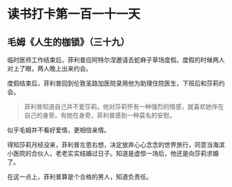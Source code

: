 读书打卡第一百一十一天
===

毛姆《人生的枷锁》（三十九）
---

临时医师工作结束后，菲利普应阿特尔涅邀请去蛇麻子草场度假。度假的时候两人对上了眼，两人晚上出来约会。

度假结束后，菲利普回到伦敦圣路加医院录用他为助理住院医生，下班后和莎莉约会。

> 菲利普知道自己并不爱莎莉。他对莎莉怀有一种强烈的情感，就喜欢她伴在自己的身旁。有她在身旁，菲利普感到一种莫名的安慰。

似乎毛姆并不看好爱情，更相信亲情。

得知莎莉月经没来，菲利普左思右想，决定放弃心心念念的世界旅行，同意当海滨小医院的合伙人，老老实实结婚过日子。知道是虚惊一场后，他还是向莎莉求婚了。

在这一点上，菲利普算是个合格的男人，知道负责任。
